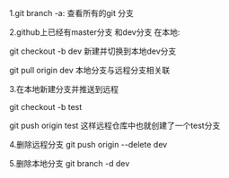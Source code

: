 1.git branch -a: 查看所有的git 分支

2.github上已经有master分支 和dev分支
  在本地:

  git checkout -b dev 新建并切换到本地dev分支

  git pull origin dev 本地分支与远程分支相关联
  
3.在本地新建分支并推送到远程

  git checkout -b test

  git push origin test   这样远程仓库中也就创建了一个test分支
  
4.删除远程分支
  git push origin --delete dev
  
5.删除本地分支
  git branch -d dev